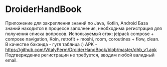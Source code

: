 # DroiderHandBook
Приложение для закрепления знаний по Java, Kotlin, Android
База знаний находится в процессе заполнения, необходима регистрация для получения списка вопросов.
Используемый стэк: jetpack compose + compose navigation, Koin, retrofit + moshi, room, coroutines + flow, clean.
В качестве бэкэнда - гугл таблица :)
APK - https://github.com/VitalyPerm/DroiderHandBook/blob/master/dhb_v1.apk
Подтверждение регистрации не требуется, вводим любой валидный email.
